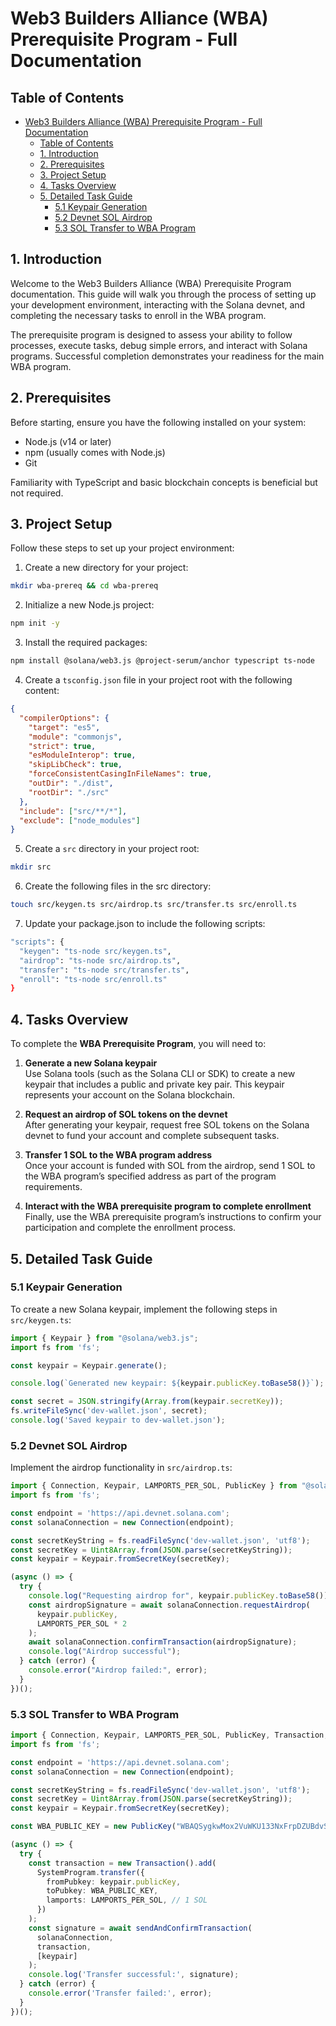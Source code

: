 # Web3 Builders Alliance (WBA) Prerequisite Program - Full Documentation

## Table of Contents
- [Web3 Builders Alliance (WBA) Prerequisite Program - Full Documentation](#web3-builders-alliance-wba-prerequisite-program---full-documentation)
  - [Table of Contents](#table-of-contents)
  - [1. Introduction](#1-introduction)
  - [2. Prerequisites](#2-prerequisites)
  - [3. Project Setup](#3-project-setup)
  - [4. Tasks Overview](#4-tasks-overview)
  - [5. Detailed Task Guide](#5-detailed-task-guide)
    - [5.1 Keypair Generation](#51-keypair-generation)
    - [5.2 Devnet SOL Airdrop](#52-devnet-sol-airdrop)
    - [5.3 SOL Transfer to WBA Program](#53-sol-transfer-to-wba-program)

## 1. Introduction

Welcome to the Web3 Builders Alliance (WBA) Prerequisite Program documentation. This guide will walk you through the process of setting up your development environment, interacting with the Solana devnet, and completing the necessary tasks to enroll in the WBA program.

The prerequisite program is designed to assess your ability to follow processes, execute tasks, debug simple errors, and interact with Solana programs. Successful completion demonstrates your readiness for the main WBA program.

## 2. Prerequisites

Before starting, ensure you have the following installed on your system:
- Node.js (v14 or later)
- npm (usually comes with Node.js)
- Git

Familiarity with TypeScript and basic blockchain concepts is beneficial but not required.

## 3. Project Setup

Follow these steps to set up your project environment:

1. Create a new directory for your project:

```bash
mkdir wba-prereq && cd wba-prereq
```

2. Initialize a new Node.js project:

```bash
npm init -y
```

3. Install the required packages:

```bash
npm install @solana/web3.js @project-serum/anchor typescript ts-node
```
4. Create a `tsconfig.json` file in your project root with the following content:

```json
{
  "compilerOptions": {
    "target": "es5",
    "module": "commonjs",
    "strict": true,
    "esModuleInterop": true,
    "skipLibCheck": true,
    "forceConsistentCasingInFileNames": true,
    "outDir": "./dist",
    "rootDir": "./src"
  },
  "include": ["src/**/*"],
  "exclude": ["node_modules"]
}
```

5. Create a `src` directory in your project root:

```bash
mkdir src
```

6. Create the following files in the src directory:

```bash
touch src/keygen.ts src/airdrop.ts src/transfer.ts src/enroll.ts
```

7. Update your package.json to include the following scripts:

```bash
"scripts": {
  "keygen": "ts-node src/keygen.ts",
  "airdrop": "ts-node src/airdrop.ts",
  "transfer": "ts-node src/transfer.ts",
  "enroll": "ts-node src/enroll.ts"
}
```
## 4. Tasks Overview

To complete the **WBA Prerequisite Program**, you will need to:

1. **Generate a new Solana keypair**  
   Use Solana tools (such as the Solana CLI or SDK) to create a new keypair that includes a public and private key pair. This keypair represents your account on the Solana blockchain.

2. **Request an airdrop of SOL tokens on the devnet**  
   After generating your keypair, request free SOL tokens on the Solana devnet to fund your account and complete subsequent tasks.

3. **Transfer 1 SOL to the WBA program address**  
   Once your account is funded with SOL from the airdrop, send 1 SOL to the WBA program’s specified address as part of the program requirements.

4. **Interact with the WBA prerequisite program to complete enrollment**  
   Finally, use the WBA prerequisite program’s instructions to confirm your participation and complete the enrollment process.

## 5. Detailed Task Guide

### 5.1 Keypair Generation

To create a new Solana keypair, implement the following steps in `src/keygen.ts`:

```typescript
import { Keypair } from "@solana/web3.js";
import fs from 'fs';

const keypair = Keypair.generate();

console.log(`Generated new keypair: ${keypair.publicKey.toBase58()}`);

const secret = JSON.stringify(Array.from(keypair.secretKey));
fs.writeFileSync('dev-wallet.json', secret);
console.log('Saved keypair to dev-wallet.json');
```

### 5.2 Devnet SOL Airdrop

Implement the airdrop functionality in `src/airdrop.ts`:

```typescript
import { Connection, Keypair, LAMPORTS_PER_SOL, PublicKey } from "@solana/web3.js";
import fs from 'fs';

const endpoint = 'https://api.devnet.solana.com';
const solanaConnection = new Connection(endpoint);

const secretKeyString = fs.readFileSync('dev-wallet.json', 'utf8');
const secretKey = Uint8Array.from(JSON.parse(secretKeyString));
const keypair = Keypair.fromSecretKey(secretKey);

(async () => {
  try {
    console.log("Requesting airdrop for", keypair.publicKey.toBase58());
    const airdropSignature = await solanaConnection.requestAirdrop(
      keypair.publicKey,
      LAMPORTS_PER_SOL * 2
    );
    await solanaConnection.confirmTransaction(airdropSignature);
    console.log("Airdrop successful");
  } catch (error) {
    console.error("Airdrop failed:", error);
  }
})();
```

### 5.3 SOL Transfer to WBA Program

```typescript
import { Connection, Keypair, LAMPORTS_PER_SOL, PublicKey, Transaction, SystemProgram, sendAndConfirmTransaction } from "@solana/web3.js";
import fs from 'fs';

const endpoint = 'https://api.devnet.solana.com';
const solanaConnection = new Connection(endpoint);

const secretKeyString = fs.readFileSync('dev-wallet.json', 'utf8');
const secretKey = Uint8Array.from(JSON.parse(secretKeyString));
const keypair = Keypair.fromSecretKey(secretKey);

const WBA_PUBLIC_KEY = new PublicKey("WBAQSygkwMox2VuWKU133NxFrpDZUBdvSBeaBEue2Jq");

(async () => {
  try {
    const transaction = new Transaction().add(
      SystemProgram.transfer({
        fromPubkey: keypair.publicKey,
        toPubkey: WBA_PUBLIC_KEY,
        lamports: LAMPORTS_PER_SOL, // 1 SOL
      })
    );
    const signature = await sendAndConfirmTransaction(
      solanaConnection,
      transaction,
      [keypair]
    );
    console.log('Transfer successful:', signature);
  } catch (error) {
    console.error('Transfer failed:', error);
  }
})();
```

